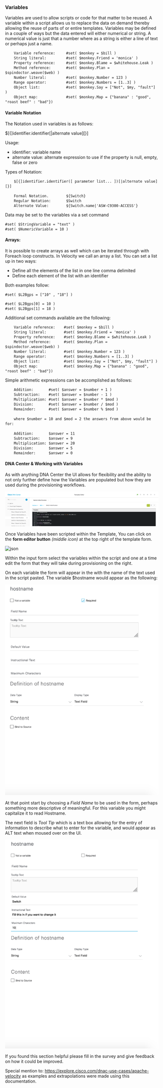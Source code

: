 ### Variables
Variables are used to allow scripts or code for that matter to be reused. A variable within a script allows us to replace the data on demand thereby allowing the reuse of parts of or entire templates. Variables may be defined in a couple of ways but the data entered will either numerical or string. A numerical value is just that a number where as a string is either a line of text or perhaps just a name.

``` 
    Variable reference:     #set( $monkey = $bill )
    String literal:         #set( $monkey.Friend = 'monica' )
    Property reference:     #set( $monkey.Blame = $whitehouse.Leak )
    Method reference:       #set( $monkey.Plan = $spindoctor.weave($web) )
    Number literal:         #set( $monkey.Number = 123 )
    Range operator:         #set( $monkey.Numbers = [1..3] )
    Object list:            #set( $monkey.Say = ["Not", $my, "fault"] )
    Object map:             #set( $monkey.Map = {"banana" : "good", "roast beef" : "bad"})
```

#### Variable Notation
The Notation used in variables is as follows: 

   $[{]identifier.identifier[|alternate value][}]

Usage:
   * identifier: variable name
   * alternate value: alternate expression to use if the property is null, empty, false or zero

Types of Notation:

```
    $[{]identifier.identifier([ parameter list... ])[|alternate value][}]
    
    Formal Notation.        ${Switch} 
    Regular Notation:       $Switch
    Alternate Value:        ${Switch.name|'ASW-C9300-ACCESS'}
```

Data may be set to the variables via a set command

```
#set( $StringVariable = "text" )
#set( $NumericVariable = 10 )
```

#### Arrays: 
It is possible to create arrays as well which can be iterated through with Foreach loop constructs. In Velocity we call an array a list. You can set a list up in two ways:

* Define all the elements of the list in one line comma delimited 
* Define each element of the list with an identifier

Both examples follow:
```
#set( $L2Bgps = ["10" , "18"] )
```

```
#set( $L2Bgps[0] = 10 )
#set( $L2Bgps[1] = 18 )
```

Additional set commands available are the following:

```
    Variable reference:    #set( $monkey = $bill )
    String literal:        #set( $monkey.Friend = 'monica' )
    Property reference:    #set( $monkey.Blame = $whitehouse.Leak )
    Method reference:      #set( $monkey.Plan = $spindoctor.weave($web) )
    Number literal:        #set( $monkey.Number = 123 )
    Range operator:        #set( $monkey.Numbers = [1..3] )
    Object list:           #set( $monkey.Say = ["Not", $my, "fault"] )
    Object map:            #set( $monkey.Map = {"banana" : "good", "roast beef" : "bad"})
```

Simple arithmetic expressions can be accomplished as follows:

```
    Addition:       #set( $answer = $number + 1 )
    Subtraction:    #set( $answer = $number - 1 )
    Multiplication: #set( $answer = $number * $mod )
    Division:       #set( $answer = $number / $mod )
    Remainder:      #set( $answer = $number % $mod )

    where $number = 10 and $mod = 2 the answers from above would be for:
    
    Addition:       $answer = 11
    Subtraction:    $answer = 9
    Multiplication: $answer = 20
    Division:       $answer = 5
    Remainder:      $answer = 0
```

#### DNA Center & Working with Variables
As with anything DNA Center the UI allows for flexibility and the ability to not only further define how the Variables are populated but how they are used during the provisioning workflows. 

![json](images/TemplateEditor.png?raw=true "Import JSON")

Once Variables have been scripted within the Template, You can click on the **form editor button** *(middle icon)* at the top right of the template form.

![json](images/InputForm.png?raw=true "Import JSON")

Within the input form select the variables within the script and one at a time edit the form that they will take during provisioning on the right.

On each variable the form will appear in the with the name of the text used in the script pasted. The variable $hostname would appear as the following:

![json](images/variable-basic.png?raw=true "Import JSON")

At that point start by choosing a *Field Name* to be used in the form, perhaps something more descriptive of meaningful. For this variable you might capitalize it to read Hostname.

The next field is *Tool Tip* which is a text box allowing for the entry of information to describe what to enter for the variable, and would appear as ALT text when moused over on the UI.

![json](images/variable-instructionaltext.png?raw=true "Import JSON")

If you found this section helpful please fill in the survey and give feedback on how it could be improved.

Special mention to: https://explore.cisco.com/dnac-use-cases/apache-velocity as examples and extrapolations were made using this documentation.
